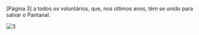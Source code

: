 [Página 3]
a todos os
voluntários,
que, nos últimos anos,
têm se unido para
salvar o Pantanal.

![3](./img/page_3-01.jpg)
